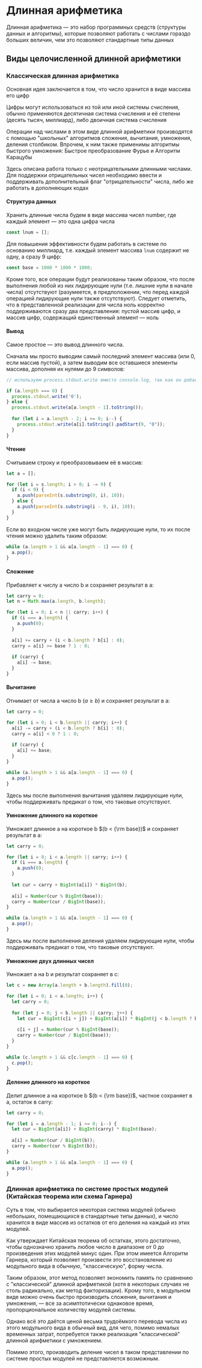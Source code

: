 # Длинная арифметика

Длинная арифметика — это набор программных средств (структуры данных и алгоритмы),
которые позволяют работать с числами гораздо больших величин,
чем это позволяют стандартные типы данных

## Виды целочисленной длинной арифметики

### Классическая длинная арифметика

Основная идея заключается в том, что число хранится в виде массива его цифр

Цифры могут использоваться из той или иной системы счисления,
обычно применяются десятичная система счисления и её степени (десять тысяч, миллиард),
либо двоичная система счисления

Операции над числами в этом виде длинной арифметики производятся с помощью "школьных" алгоритмов сложения,
вычитания, умножения, деления столбиком. Впрочем, к ним также применимы алгоритмы быстрого умножения:
Быстрое преобразование Фурье и Алгоритм Карацубы

Здесь описана работа только с неотрицательными длинными числами.
Для поддержки отрицательных чисел необходимо ввести и поддерживать
дополнительный флаг "отрицательности" числа, либо же работать в дополняющих кодах

#### Структура данных

Хранить длинные числа будем в виде массива чисел number, где каждый элемент — это одна цифра числа

```js
const lnum = [];
```

Для повышения эффективности будем работать в системе по основанию миллиард,
т.е. каждый элемент массива `lnum` содержит не одну, а сразу 9 цифр:

```js
const base = 1000 * 1000 * 1000;
```

Кроме того, все операции будут реализованы таким образом,
что после выполнения любой из них лидирующие нули (т.е. лишние нули в начале числа)
отсутствуют (разумеется, в предположении, что перед каждой операцией лидирующие нули
также отсутствуют). Следует отметить, что в представленной реализации для числа ноль
корректно поддерживаются сразу два представления: пустой массив цифр, и массив цифр,
содержащий единственный элемент — ноль

#### Вывод

Самое простое — это вывод длинного числа.

Сначала мы просто выводим самый последний элемент
массива (или 0, если массив пустой), а затем выводим
все оставшиеся элементы массива, дополняя их нулями до 9 символов:

```js
// используем process.stdout.write вместо console.log, так как он добавляет \n автоматически

if (a.length === 0) {
  process.stdout.write('0');
} else {
  process.stdout.write(a[a.length - 1].toString());
  
  for (let i = a.length - 2; i >= 0; i--) {
    process.stdout.write(a[i].toString().padStart(9, "0"));
  }
}
```

#### Чтение

Считываем строку и преобразовываем её в массив:

```js
let a = [];

for (let i = s.length; i > 0; i -= 9) {
  if (i < 9) {
    a.push(parseInt(s.substring(0, i), 10));
  } else {
    a.push(parseInt(s.substring(i - 9, i), 10));
  }
}
```

Если во входном числе уже могут быть лидирующие нули,
то их после чтения можно удалить таким образом:

```js
while (a.length > 1 && a[a.length - 1] === 0) {
  a.pop();
}
```

#### Сложение

Прибавляет к числу a число b и сохраняет результат в a:

```js
let carry = 0;
let n = Math.max(a.length, b.length);

for (let i = 0; i < n || carry; i++) {
  if (i === a.length) {
    a.push(0);
  }
    
  a[i] += carry + (i < b.length ? b[i] : 0);
  carry = a[i] >= base ? 1 : 0;
    
  if (carry) {
    a[i] -= base;
  }
}

```

#### Вычитание

Отнимает от числа a число b $`(a \ge b)`$ и сохраняет результат в a:

```js
let carry = 0;

for (let i = 0; i < b.length || carry; i++) {
  a[i] -= carry + (i < b.length ? b[i] : 0);
  carry = a[i] < 0 ? 1 : 0;
    
  if (carry) {
    a[i] += base;
  }
}

while (a.length > 1 && a[a.length - 1] === 0) {
  a.pop();
}
```

Здесь мы после выполнения вычитания удаляем лидирующие нули,
чтобы поддерживать предикат о том, что таковые отсутствуют.

#### Умножение длинного на короткое

Умножает длинное a на короткое b $`(b < {\rm base})`$ и сохраняет результат в a:

```js
let carry = 0;

for (let i = 0; i < a.length || carry; i++) {
  if (i === a.length) {
    a.push(0);
  }
  
  let cur = carry + BigInt(a[i]) * BigInt(b);
  
  a[i] = Number(cur % BigInt(base));
  carry = Number(cur / BigInt(base));
}

while (a.length > 1 && a[a.length - 1] === 0) {
  a.pop();
}
```

Здесь мы после выполнения деления удаляем лидирующие нули,
чтобы поддерживать предикат о том, что таковые отсутствуют.

#### Умножение двух длинных чисел

Умножает a на b и результат сохраняет в c:

```js
let c = new Array(a.length + b.length).fill(0);

for (let i = 0; i < a.length; i++) {
  let carry = 0;
        
  for (let j = 0; j < b.length || carry; j++) {
    let cur = BigInt(c[i + j]) + BigInt(a[i]) * BigInt(j < b.length ? b[j] : 0) + BigInt(carry);
            
    c[i + j] = Number(cur % BigInt(base));
    carry = Number(cur / BigInt(base));
  }
}

while (c.length > 1 && c[c.length - 1] === 0) {
  c.pop();
}
```

#### Деление длинного на короткое

Делит длинное a на короткое b $`(b < {\rm base})`$, частное сохраняет в a, остаток в carry:

```js
let carry = 0;

for (let i = a.length - 1; i >= 0; i--) {
  let cur = BigInt(a[i]) + BigInt(carry) * BigInt(base);
  
  a[i] = Number(cur / BigInt(b));
  carry = Number(cur % BigInt(b));
}

while (a.length > 1 && a[a.length - 1] === 0) {
  a.pop();
}
```

### Длинная арифметика по системе простых модулей (Китайская теорема или схема Гарнера)

Суть в том, что выбирается некоторая система модулей (обычно небольших,
помещающихся в стандартные типы данных), и число хранится в виде массив из
остатков от его деления на каждый из этих модулей.

Как утверждает Китайская теорема об остатках, этого достаточно, чтобы
однозначно хранить любое число в диапазоне от 0 до произведения этих модулей
минус один. При этом имеется Алгоритм Гарнера, который позволяет произвести
это восстановление из модульного вида в обычную, "классическую", форму числа.

Таким образом, этот метод позволяет экономить память по сравнению с "классической"
длинной арифметикой (хотя в некоторых случаях не столь радикально, как метод
факторизации). Крому того, в модульном виде можно очень быстро производить
сложения, вычитания и умножения, — все за асимптотически однаковое время,
пропорциональное количеству модулей системы.

Однако всё это даётся ценой весьма трудоёмкого перевода числа из этого модульного
вида в обычный вид, для чего, помимо немалых временных затрат, потребуется
также реализация "классической" длинной арифметики с умножением.

Помимо этого, производить деление чисел в таком представлении по системе
простых модулей не представляется возможным.
